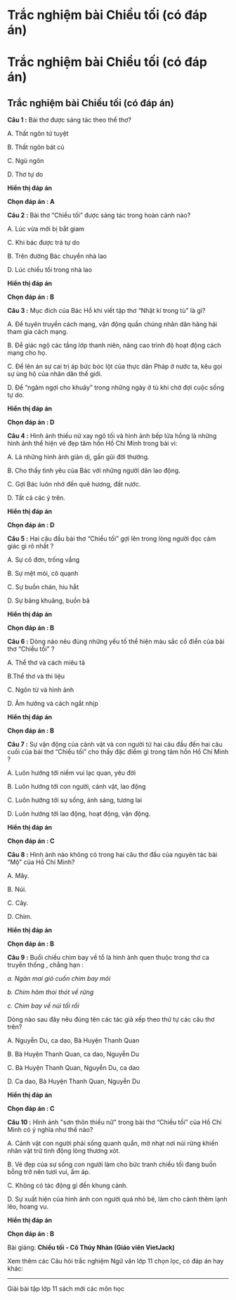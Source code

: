 # Trắc nghiệm bài Chiều tối (có đáp án)

# Trắc nghiệm bài Chiều tối (có đáp án)

## Trắc nghiệm bài Chiều tối (có đáp án)

**Câu 1 :** Bài thơ được sáng tác theo thể thơ? 

A. Thất ngôn tứ tuyệt

B. Thất ngôn bát cú

C. Ngũ ngôn

D. Thơ tự do

**Hiển thị đáp án**

**Chọn đáp án : A**

**Câu 2 :** Bài thơ “Chiều tối” được sáng tác trong hoàn cảnh nào? 

A. Lúc vừa mới bị bắt giam 

C. Khi bác được trả tự do

B. Trên đường Bác chuyển nhà lao 

D. Lúc chiều tối trong nhà lao

**Hiển thị đáp án**

**Chọn đáp án : B**

**Câu 3 :** Mục đích của Bác Hồ khi viết tập thơ “Nhật kí trong tù” là gì? 

A. Để tuyên truyền cách mạng, vận động quần chúng nhân dân hăng hái tham gia cách mạng.

B. Để giác ngộ các tầng lớp thanh niên, nâng cao trình độ hoạt động cách mạng cho họ.

C. Để lên án sự cai trị áp bức bóc lột của thực dân Pháp ở nước ta, kêu gọi sự ủng hộ của nhân dân thế giới.

D. Để “ngâm ngợi cho khuây” trong những ngày ở tù khi chờ đợi cuộc sống tự do.

**Hiển thị đáp án**

**Chọn đáp án : D**

**Câu 4 :** Hình ảnh thiếu nữ xay ngô tối và hình ảnh bếp lửa hồng là những hình ảnh thể hiện vẻ đẹp tâm hồn Hồ Chí Minh trong bài vì: 

A. Là những hình ảnh giản dị, gần gũi đời thường.

B. Cho thấy tình yêu của Bác với những người dân lao động. 

C. Gợi Bác luôn nhớ đến quê hương, đất nước.

D. Tất cả các ý trên.

**Hiển thị đáp án**

**Chọn đáp án : D**

**Câu 5 :** Hai câu đầu bài thơ “Chiều tối” gợi lên trong lòng người đọc cảm giác gì rõ nhất ? 

A. Sự cô đơn, trống vắng 

B. Sự mệt mỏi, cô quạnh

C. Sự buồn chán, hiu hắt 

D. Sự bâng khuâng, buồn bã

**Hiển thị đáp án**

**Chọn đáp án : B**

**Câu 6 :** Dòng nào nêu đúng những yếu tố thể hiện màu sắc cổ điển của bài thơ “Chiều tối” ? 

A. Thể thơ và cách miêu tả 

B.Thể thơ và thi liệu

C. Ngôn từ và hình ảnh 

D. Âm hưởng và cách ngắt nhịp

**Hiển thị đáp án**

**Chọn đáp án : B**

**Câu 7 :** Sự vận động của cảnh vật và con người từ hai câu đầu đến hai câu cuối của bài thơ “Chiều tối” cho thấy đặc điểm gì trong tâm hồn Hồ Chí Minh ? 

A. Luôn hướng tới niềm vui lạc quan, yêu đời

B. Luôn hướng tới con người, cảnh vật, lao động

C. Luôn hướng tới sự sống, ánh sáng, tương lai

D. Luôn hướng tới lao động, hoạt động, vận động.

**Hiển thị đáp án**

**Chọn đáp án : C**

**Câu 8 :** Hình ảnh nào không có trong hai câu thơ đầu của nguyên tác bài “Mộ” của Hồ Chí Minh? 

A. Mây.

B. Núi.

C. Cây.

D. Chim.

**Hiển thị đáp án**

**Chọn đáp án : B**

**Câu 9 :** Buổi chiều chim bay về tổ là hình ảnh quen thuộc trong thơ ca truyền thống , chẳng hạn : 

_a. Ngàn mai gió cuốn chim bay mỏi_

_b. Chim hôm thoi thót về rừng_

_c. Chim bay về núi tối rồi_

Dòng nào sau đây nêu đúng tên các tác giả xếp theo thứ tự các câu thơ trên?

A. Nguyễn Du, ca dao, Bà Huyện Thanh Quan

B. Bà Huyện Thanh Quan, ca dao, Nguyễn Du

C. Bà Huyện Thanh Quan, Nguyễn Du, ca dao

D. Ca dao, Bà Huyện Thanh Quan, Nguyễn Du

**Hiển thị đáp án**

**Chọn đáp án : C**

**Câu 10 :** Hình ảnh "sơn thôn thiếu nữ" trong bài thơ “Chiều tối” của Hồ Chí Minh có ý nghĩa như thế nào? 

A. Cảnh vật con người phải sống quanh quẩn, mờ nhạt nơi núi rừng khiến nhân vật trữ tình động lòng thương xót.

B. Vẻ đẹp của sự sống con người làm cho bức tranh chiều tối đang buồn bỗng trở nên tươi vui, ấm áp.

C. Không có tác động gì đến khung cảnh.

D. Sự xuất hiện của hình ảnh con người quá nhỏ bé, làm cho cảnh thêm lạnh lẽo, hoang vu.

**Hiển thị đáp án**

**Chọn đáp án : B**

Bài giảng: **Chiều tối - Cô Thúy Nhàn (Giáo viên VietJack)**

Xem thêm các Câu hỏi trắc nghiệm Ngữ văn lớp 11 chọn lọc, có đáp án hay khác:

* * *

Giải bài tập lớp 11 sách mới các môn học
